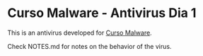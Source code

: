 # Curso Malware - Antivirus Dia 1

This is an antivirus developed for [Curso Malware](http://www.titulacionespropias.uma.es/informacion_curso.php?id_curso=6903144).

Check NOTES.md for notes on the behavior of the virus.